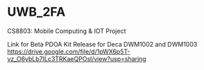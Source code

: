 # UWB_2FA
CS8803: Mobile Computing &amp; IOT Project

Link for Beta PDOA Kit Release for Deca DWM1002 and DWM1003 
https://drive.google.com/file/d/1pWX6p5T-vz_O6ybLb7ILc3TRKaeQPOsl/view?usp=sharing
